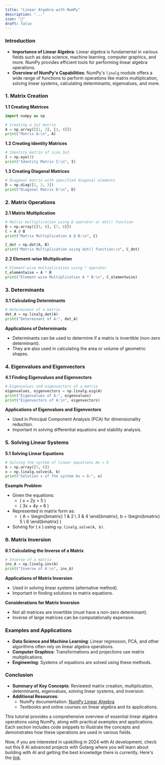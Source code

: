 ```yaml
---
title: "Linear Algebra with NumPy"
description: "..."
icon: "🎲"
draft: false
---
```


### Introduction

- **Importance of Linear Algebra**: Linear algebra is fundamental in various fields such as data science, machine learning, computer graphics, and more. NumPy provides efficient tools for performing linear algebra operations.
- **Overview of NumPy's Capabilities**: NumPy's `linalg` module offers a wide range of functions to perform operations like matrix multiplication, solving linear systems, calculating determinants, eigenvalues, and more.

### 1. Matrix Creation

**1.1 Creating Matrices**

```python
import numpy as np

# Creating a 2x2 matrix
A = np.array([[1, 2], [3, 4]])
print("Matrix A:\n", A)
```

**1.2 Creating Identity Matrices**

```python
# Identity matrix of size 3x3
I = np.eye(3)
print("Identity Matrix I:\n", I)
```

**1.3 Creating Diagonal Matrices**

```python
# Diagonal matrix with specified diagonal elements
D = np.diag([1, 2, 3])
print("Diagonal Matrix D:\n", D)
```

### 2. Matrix Operations

**2.1 Matrix Multiplication**

```python
# Matrix multiplication using @ operator or dot() function
B = np.array([[5, 6], [7, 8]])
C = A @ B
print("Matrix Multiplication A @ B:\n", C)

C_dot = np.dot(A, B)
print("Matrix Multiplication using dot() function:\n", C_dot)
```

**2.2 Element-wise Multiplication**

```python
# Element-wise multiplication using * operator
C_elementwise = A * B
print("Element-wise Multiplication A * B:\n", C_elementwise)
```

### 3. Determinants

**3.1 Calculating Determinants**

```python
# Determinant of a matrix
det_A = np.linalg.det(A)
print("Determinant of A:", det_A)
```

**Applications of Determinants**

- Determinants can be used to determine if a matrix is invertible (non-zero determinant).
- They are also used in calculating the area or volume of geometric shapes.

### 4. Eigenvalues and Eigenvectors

**4.1 Finding Eigenvalues and Eigenvectors**

```python
# Eigenvalues and eigenvectors of a matrix
eigenvalues, eigenvectors = np.linalg.eig(A)
print("Eigenvalues of A:", eigenvalues)
print("Eigenvectors of A:\n", eigenvectors)
```

**Applications of Eigenvalues and Eigenvectors**

- Used in Principal Component Analysis (PCA) for dimensionality reduction.
- Important in solving differential equations and stability analysis.

### 5. Solving Linear Systems

**5.1 Solving Linear Equations**

```python
# Solving the system of linear equations Ax = b
b = np.array([5, 6])
x = np.linalg.solve(A, b)
print("Solution x of the system Ax = b:", x)
```

**Example Problem**

- Given the equations:
  - \( x + 2y = 5 \)
  - \( 3x + 4y = 6 \)
- Represented in matrix form as:
  - \( A = \begin{bmatrix} 1 & 2 \\ 3 & 4 \end{bmatrix}, b = \begin{bmatrix} 5 \\ 6 \end{bmatrix} \)
- Solving for \( x \) using `np.linalg.solve(A, b)`.

### 6. Matrix Inversion

**6.1 Calculating the Inverse of a Matrix**

```python
# Inverse of a matrix
inv_A = np.linalg.inv(A)
print("Inverse of A:\n", inv_A)
```

**Applications of Matrix Inversion**

- Used in solving linear systems (alternative method).
- Important in finding solutions to matrix equations.

**Considerations for Matrix Inversion**

- Not all matrices are invertible (must have a non-zero determinant).
- Inverse of large matrices can be computationally expensive.

### Examples and Applications

- **Data Science and Machine Learning**: Linear regression, PCA, and other algorithms often rely on linear algebra operations.
- **Computer Graphics**: Transformations and projections use matrix multiplications.
- **Engineering**: Systems of equations are solved using these methods.

### Conclusion

- **Summary of Key Concepts**: Reviewed matrix creation, multiplication, determinants, eigenvalues, solving linear systems, and inversion.
- **Additional Resources**:
  - NumPy documentation: [NumPy Linear Algebra](https://numpy.org/doc/stable/reference/routines.linalg.html)
  - Textbooks and online courses on linear algebra and its applications.

This tutorial provides a comprehensive overview of essential linear algebra operations using NumPy, along with practical examples and applications. Each section includes code snippets to illustrate the concepts and demonstrates how these operations are used in various fields.

Now, if you are interested in upskilling in 2024 with AI development, check out this 6 AI advanced projects with Golang where you will learn about building with AI and getting the best knowledge there is currently. Here's the [link](https://akhilsharmatech.gumroad.com/l/zgxqq).

